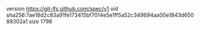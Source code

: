 version https://git-lfs.github.com/spec/v1
oid sha256:7ae18d2c83a91fe173415bf7014e5e1ff5a52c349694aa00e1843d65088302a1
size 1798
